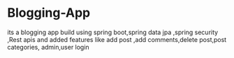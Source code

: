 # Blogging-App
its a blogging app build using spring boot,spring data jpa ,spring security ,Rest apis and added features like add post ,add comments,delete post,post categories, admin,user login
